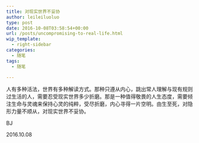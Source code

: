 ```yaml
---
title: 对现实世界不妥协
author: leileiluoluo
type: post
date: 2016-10-08T03:58:54+00:00
url: /posts/uncompromising-to-real-life.html
wip_template:
  - right-sidebar
categories:
  - 随笔
tags:
  - 随笔

---
```

人有多种活法，世界有多种解读方式。那种只遵从内心，跳出常人理解与现有规则过生活的人，需要忍受现实世界多少折磨。那是一种值得敬畏的人生态度，需要倾注生命与灵魂来保持心灵的纯粹，受尽折磨，内心寻得一片空明。由生至死，对隐形力量不顺从，对现实世界不妥协。

BJ
  
2016.10.08